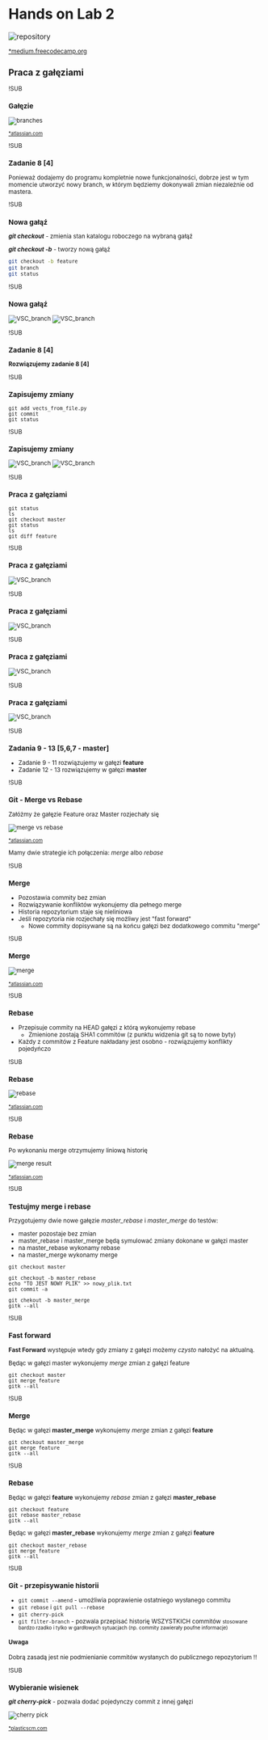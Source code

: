 # Hands on Lab 2
![repository](images/git-history.png)

<small>[*medium.freecodecamp.org](https://medium.freecodecamp.org/understanding-git-for-real-by-exploring-the-git-directory-1e079c15b807)
## Praca z gałęziami

!SUB
### Gałęzie

![branches](images/branches.svg)<!-- .element width="70%" -->

<small>[*atlassian.com](https://www.atlassian.com/git/tutorials)</small>

!SUB
### Zadanie 8 [4]

Ponieważ dodajemy do programu kompletnie nowe funkcjonalności, dobrze jest w tym momencie utworzyć nowy branch, w którym będziemy dokonywali zmian niezależnie od mastera.

!SUB
### Nowa gałąź
<!-- .slide: data-background="#bed3f4" data-transition="fade" -->

_**git checkout**_ - zmienia stan katalogu roboczego na wybraną gałąź

_**git checkout -b**_ - tworzy nową gałąź

```bash
git checkout -b feature
git branch
git status
```

!SUB
### Nowa gałąź

![VSC_branch](images/vscode-git-branch1.png)
![VSC_branch](images/vscode-git-branch2.png)

!SUB
### Zadanie 8 [4]
<!-- .slide: data-background="#f7cd99" data-transition="fade" -->

**Rozwiązujemy zadanie 8 [4]**

!SUB
### Zapisujemy zmiany
<!-- .slide: data-background="#bed3f4" data-transition="fade" -->

```
git add vects_from_file.py
git commit
git status
```

!SUB
### Zapisujemy zmiany

![VSC_branch](images/vscode-git-add.png)
![VSC_branch](images/vscode-commit.png)

!SUB
### Praca z gałęziami
<!-- .slide: data-background="#bed3f4" data-transition="fade" -->

```
git status
ls
git checkout master
git status
ls
git diff feature
```

!SUB
### Praca z gałęziami

![VSC_branch](images/vscode-branch-history.png)

!SUB
### Praca z gałęziami

![VSC_branch](images/vscode-branch-diff1.png)

!SUB
### Praca z gałęziami

![VSC_branch](images/vscode-branch-diff2.png)

!SUB
### Praca z gałęziami

![VSC_branch](images/vscode-branch-diff3.png)

!SUB
### Zadania 9 - 13 [5,6,7 - master]
<!-- .slide: data-background="#f7cd99" data-transition="fade" -->

* Zadanie 9 - 11 rozwiązujemy w gałęzi **feature**
* Zadanie 12 - 13 rozwiązujemy w gałęzi **master**

!SUB
### Git - Merge vs Rebase

Załóżmy że gałęzie Feature oraz Master rozjechały się

![merge vs rebase](images/merge_rebase01.svg)<!-- .element width="70%" -->

<small>[*atlassian.com](https://www.atlassian.com/git/tutorials)</small>

Mamy dwie strategie ich połączenia: *merge* albo *rebase*

!SUB
### Merge

* Pozostawia commity bez zmian
* Rozwiązywanie konfliktów wykonujemy dla pełnego merge
* Historia repozytorium staje się nieliniowa
* Jeśli repozytoria nie rozjechały się możliwy jest "fast forward"
  * Nowe commity dopisywane są na końcu gałęzi bez dodatkowego commitu "merge"

!SUB
### Merge

![merge](images/merge_rebase02.svg)

<small>[*atlassian.com](https://www.atlassian.com/git/tutorials)</small>

!SUB
### Rebase

* Przepisuje commity na HEAD gałęzi z którą wykonujemy rebase
  * Zmienione zostają SHA1 commitów (z punktu widzenia git są to nowe byty)
* Każdy z commitów z Feature nakładany jest osobno - rozwiązujemy konflikty pojedyńczo

!SUB
### Rebase

![rebase](images/merge_rebase03.svg)<!-- .element width="80%" -->


<small>[*atlassian.com](https://www.atlassian.com/git/tutorials)</small>

!SUB
### Rebase

Po wykonaniu merge otrzymujemy liniową historię

![merge result](images/merge_rebase04.svg)<!-- .element width="80%" -->

<small>[*atlassian.com](https://www.atlassian.com/git/tutorials)</small>


!SUB
### Testujmy merge i rebase

Przygotujemy dwie nowe gałęzie *master_rebase* i *master_merge* do testów:
* master pozostaje bez zmian
* master_rebase i master_merge będą symulować zmiany dokonane w gałęzi master
* na master_rebase wykonamy rebase
* na master_merge wykonamy merge

```
git checkout master

git checkout -b master_rebase
echo "TO JEST NOWY PLIK" >> nowy_plik.txt
git commit -a

git chekout -b master_merge
gitk --all
```

!SUB
### Fast forward

**Fast Forward** występuje wtedy gdy zmiany z gałęzi możemy *czysto* nałożyć na aktualną.

Będąc w gałęzi master wykonujemy *merge* zmian z gałęzi feature

```
git checkout master
git merge feature
gitk --all
```

!SUB
### Merge

Będąc w gałęzi **master_merge** wykonujemy *merge* zmian z gałęzi **feature**

```
git checkout master_merge
git merge feature
gitk --all
```

!SUB
### Rebase

Będąc w gałęzi **feature** wykonujemy *rebase* zmian z gałęzi **master_rebase**

```
git checkout feature
git rebase master_rebase
gitk --all
```

Będąc w gałęzi **master_rebase** wykonujemy *merge* zmian z gałęzi **feature**

```
git checkout master_rebase
git merge feature
gitk --all
```

!SUB
### Git - przepisywanie historii

* `git commit --amend` - umożliwia poprawienie ostatniego wysłanego commitu
* `git rebase` i `git pull --rebase`
* `git cherry-pick`
* `git filter-branch` - pozwala przepisać historię WSZYSTKICH commitów
 <small>stosowane bardzo rzadko i tylko w gardłowych sytuacjach (np. commity zawierały poufne informacje)</small>

#### Uwaga
Dobrą zasadą jest nie podmienianie commitów wysłanych do publicznego repozytorium !!

!SUB
### Wybieranie wisienek

_**git cherry-pick**_ - pozwala dodać pojedynczy commit z innej gałęzi

![cherry pick](images/cherry-pick.png)

<small>[*plasticscm.com](https://www.plasticscm.com/documentation/advanced-version-control-guide.html#cherry-pick)</small>
